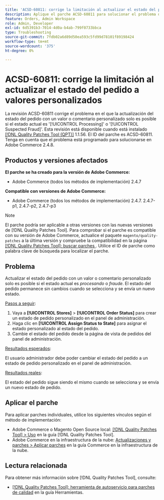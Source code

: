 ```yaml
---
title: 'ACSD-60811: corrige la limitación al actualizar el estado del pedido a valores personalizados'
description: Aplique el parche ACSD-60811 para solucionar el problema de Adobe Commerce donde la actualización del estado del pedido con un valor o comentario personalizado solo es posible si el estado actual es "Procesando" o "Fraude".
feature: Orders, Admin Workspace
role: Admin, Developer
exl-id: 6d5391b3-7014-4d0a-b4ab-799f0733bbca
type: Troubleshooting
source-git-commit: 7fdb02a6d89d50ea593c5fd99d78101f89198424
workflow-type: tm+mt
source-wordcount: '375'
ht-degree: 0%

---
```


# ACSD-60811: corrige la limitación al actualizar el estado del pedido a valores personalizados

La revisión ACSD-60811 corrige el problema en el que la actualización del estado del pedido con un valor o comentario personalizado solo es posible si el estado actual es &#39;[!UICONTROL Processing]&#39; o &#39;[!UICONTROL Suspected Fraud]&#39;. Esta revisión está disponible cuando está instalado [[!DNL Quality Patches Tool (QPT)]](/help/tools/quality-patches-tool/quality-patches-tool-to-self-serve-quality-patches.md) 1.1.56. El ID del parche es ACSD-60811. Tenga en cuenta que el problema está programado para solucionarse en Adobe Commerce 2.4.8.

## Productos y versiones afectados

**El parche se ha creado para la versión de Adobe Commerce:**

* Adobe Commerce (todos los métodos de implementación) 2.4.7

**Compatible con versiones de Adobe Commerce:**

* Adobe Commerce (todos los métodos de implementación) 2.4.7. 2.4.7-p1, 2.4.7-p2, 2.4.7-p3

>[!NOTE]
>
>El parche podría ser aplicable a otras versiones con las nuevas versiones de [!DNL Quality Patches Tool]. Para comprobar si el parche es compatible con su versión de Adobe Commerce, actualice el paquete `magento/quality-patches` a la última versión y compruebe la compatibilidad en la página [[!DNL Quality Patches Tool]: buscar parches &#x200B;](https://experienceleague.adobe.com/tools/commerce-quality-patches/index.html?lang=es). Utilice el ID de parche como palabra clave de búsqueda para localizar el parche.

## Problema

Actualizar el estado del pedido con un valor o comentario personalizado solo es posible si el estado actual es *procesando* o *fraude*. El estado del pedido permanece sin cambios cuando se selecciona y se envía un nuevo estado.

<u>Pasos a seguir</u>:

1. Vaya a **[!UICONTROL Stores]** > **[!UICONTROL Order Status]** para crear un estado de pedido personalizado en el panel de administración.
1. Haga clic en **[!UICONTROL Assign Status to State]** para asignar el estado personalizado al estado del pedido.
1. Cambie el estado del pedido desde la página de vista de pedidos del panel de administración.

<u>Resultados esperados</u>:

El usuario administrador debe poder cambiar el estado del pedido a un estado de pedido personalizado en el panel de administración.

<u>Resultados reales</u>:

El estado del pedido sigue siendo el mismo cuando se selecciona y se envía un nuevo estado de pedido.

## Aplicar el parche

Para aplicar parches individuales, utilice los siguientes vínculos según el método de implementación:

* Adobe Commerce o Magento Open Source local: [[!DNL Quality Patches Tool] > Uso](/help/tools/quality-patches-tool/usage.md) en la guía [!DNL Quality Patches Tool].
* Adobe Commerce en la infraestructura de la nube: [Actualizaciones y parches > Aplicar parches](https://experienceleague.adobe.com/docs/commerce-cloud-service/user-guide/develop/upgrade/apply-patches.html?lang=es) en la guía Commerce en la infraestructura de la nube.

## Lectura relacionada

Para obtener más información sobre [!DNL Quality Patches Tool], consulte:

* [[!DNL Quality Patches Tool]: herramienta de autoservicio para parches de calidad](/help/tools/quality-patches-tool/quality-patches-tool-to-self-serve-quality-patches.md) en la guía Herramientas.
